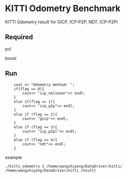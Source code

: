 # KITTI Odometry Benchmark
KITTI Odometry result for GICP, ICP-P2P, NDT, ICP-P2Pl

## Required
pcl

boost


## Run
```
	cout << "Odometry method: ";
    if(flag == 0){
        cout<< "icp_nolinear"<< endl;
    }
    else if(flag == 1){
        cout<< "icp_p2p"<< endl;
    }
    else if (flag == 2){
        cout<< "gicp"<< endl;
    }
    else if (flag == 3){
        cout<< "icp_p2pl"<< endl;
    }
    else if (flag == 4){
        cout<< "ndt"<< endl;
    }
```

example
```
./kitti_odometry 1 /home/wangzhiyong/DataDriver/kitti/ /home/wangzhiyong/DataDriver/kitti_result/ 
```